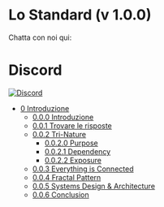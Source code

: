 # Lo Standard (v 1.0.0)

Chatta con noi qui:
# Discord
[![Discord](https://discord.com/api/guilds/934130100008538142/widget.png?style=banner2)](https://discord.gg/vdPZ7hS52X)

- [0 Introduzione](https://github.com/hassanhabib/The-Standard-Italian/blob/main/0.%20Introduzione/0.%20Introduzione.md)
    - [0.0.0 Introduzione](https://github.com/hassanhabib/The-Standard-Italian/blob/main/0.%20Introduzione/0.0%20La%20Teoria.md#000-introduzione)
    - [0.0.1 Trovare le risposte](https://github.com/hassanhabib/The-Standard-Italian/blob/main/0.%20Introduzione/0.0%20La%20Teoria.md#001-trovare-le-risposte)
    - [0.0.2 Tri-Nature](https://github.com/hassanhabib/The-Standard-Italian/blob/main/0.%20Introduzione/0.0%20La%20Teoria.md#002-tri-natura)
      - [0.0.2.0 Purpose](https://github.com/hassanhabib/The-Standard-Italian/blob/main/0.%20Introduzione/0.0%20La%20Teoria.md#0020-scopo)
      - [0.0.2.1 Dependency](https://github.com/hassanhabib/The-Standard-Italian/blob/main/0.%20Introduzione/0.0%20La%20Teoria.md#0021-dipendenza)
      - [0.0.2.2 Exposure](https://github.com/hassanhabib/The-Standard-Italian/blob/main/0.%20Introduzione/0.0%20La%20Teoria.md#0022-esposizione)
    - [0.0.3 Everything is Connected](https://github.com/hassanhabib/The-Standard-Italian/blob/main/0.%20Introduzione/0.0%20La%20Teoria.md#003-tutto-è-connesso)
    - [0.0.4 Fractal Pattern](https://github.com/hassanhabib/The-Standard-Italian/blob/main/0.%20Introduzione/0.0%20La%20Teoria.md#004-modello-frattale)
    - [0.0.5 Systems Design & Architecture](https://github.com/hassanhabib/The-Standard-Italian/blob/main/0.%20Introduzione/0.0%20La%20Teoria.md#005-progettazione-e-architettura-dei-sistemi)
    - [0.0.6 Conclusion](https://github.com/hassanhabib/The-Standard-Italian/blob/main/0.%20Introduzione/0.0%20La%20Teoria.md#006-conclusione)